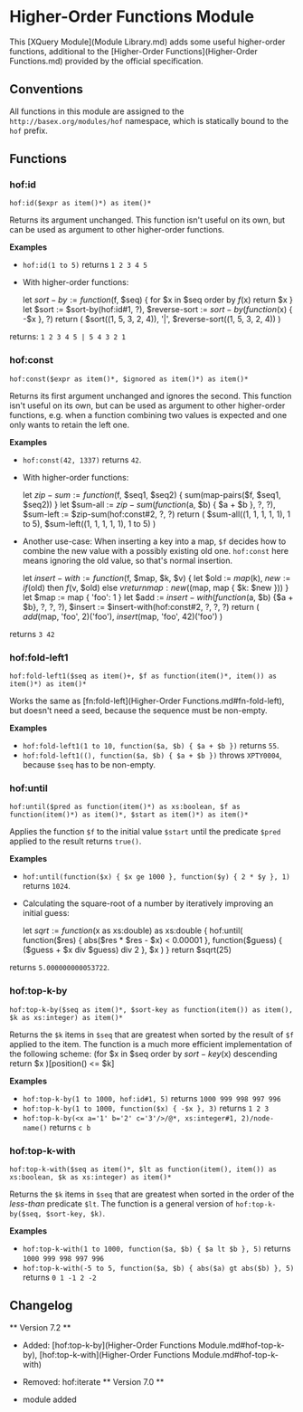 
# Higher-Order Functions Module
 


 
This [XQuery Module](Module Library.md) adds some useful higher-order functions, additional to the [Higher-Order Functions](Higher-Order Functions.md) provided by the official specification. 

 
## Conventions

All functions in this module are assigned to the `http://basex.org/modules/hof` namespace, which is statically bound to the `hof` prefix. 

 
## Functions

### hof:id

`hof:id($expr as item()*) as item()*`

Returns its argument unchanged. This function isn't useful on its own, but can be used as argument to other higher-order functions. 

**Examples**

 * `hof:id(1 to 5)`  returns `1 2 3 4 5`
 * With higher-order functions: 

    let $sort-by := function($f, $seq) {
        for $x in $seq
        order by $f($x)
        return $x
      }
    let $sort := $sort-by(hof:id#1, ?),
        $reverse-sort := $sort-by(function($x) { -$x }, ?)
    return (
      $sort((1, 5, 3, 2, 4)),
      '|',
      $reverse-sort((1, 5, 3, 2, 4))
    )

 returns: `1 2 3 4 5 | 5 4 3 2 1`

### hof:const

`hof:const($expr as item()*, $ignored as item()*) as item()*`

Returns its first argument unchanged and ignores the second. This function isn't useful on its own, but can be used as argument to other higher-order functions, e.g. when a function combining two values is expected and one only wants to retain the left one. 

**Examples**

 * `hof:const(42, 1337)`  returns `42`. 
 * With higher-order functions: 

    let $zip-sum := function($f, $seq1, $seq2) {
        sum(map-pairs($f, $seq1, $seq2))
      }
    let $sum-all := $zip-sum(function($a, $b) { $a + $b }, ?, ?),
        $sum-left := $zip-sum(hof:const#2, ?, ?)
    return (
      $sum-all((1, 1, 1, 1, 1), 1 to 5),
      $sum-left((1, 1, 1, 1, 1), 1 to 5)
    )

 * Another use-case: When inserting a key into a map, `$f` decides how to combine the new value with a possibly existing old one. `hof:const` here means ignoring the old value, so that's normal insertion. 

    let $insert-with := function($f, $map, $k, $v) {
        let $old := $map($k),
            $new := if($old) then $f($v, $old) else $v
        return map:new(($map, map { $k: $new }))
      }
    let $map := map { 'foo': 1 }
    let $add := $insert-with(function($a, $b) {$a + $b}, ?, ?, ?),
        $insert := $insert-with(hof:const#2, ?, ?, ?)
    return (
      $add($map, 'foo', 2)('foo'),
      $insert($map, 'foo', 42)('foo')
    )

 returns `3 42`

### hof:fold-left1

`hof:fold-left1($seq as item()+, $f as function(item()*, item()) as item()*) as item()*`

Works the same as [fn:fold-left](Higher-Order Functions.md#fn-fold-left), but doesn't need a seed, because the sequence must be non-empty. 

**Examples**

 * `hof:fold-left1(1 to 10, function($a, $b) { $a + $b })`  returns `55`. 
 * `hof:fold-left1((), function($a, $b) { $a + $b })`  throws `XPTY0004`, because `$seq` has to be non-empty. 


### hof:until

`hof:until($pred as function(item()*) as xs:boolean, $f as function(item()*) as item()*, $start as item()*) as item()*`

Applies the function `$f` to the initial value `$start` until the predicate `$pred` applied to the result returns `true()`. 

**Examples**

 * `hof:until(function($x) { $x ge 1000 }, function($y) { 2 * $y }, 1)`  returns `1024`. 
 * Calculating the square-root of a number by iteratively improving an initial guess: 

    let $sqrt := function($x as xs:double) as xs:double {
      hof:until(
        function($res) { abs($res * $res - $x) < 0.00001 },
        function($guess) { ($guess + $x div $guess) div 2 },
        $x
      )
    }
    return $sqrt(25)

 returns `5.000000000053722`. 

### hof:top-k-by

`hof:top-k-by($seq as item()*, $sort-key as function(item()) as item(), $k as xs:integer) as item()*`

Returns the `$k` items in `$seq` that are greatest when sorted by the result of `$f` applied to the item. The function is a much more efficient implementation of the following scheme: 
    (for $x in $seq
     order by $sort-key($x) descending
     return $x
    )[position() <= $k]



**Examples**

 * `hof:top-k-by(1 to 1000, hof:id#1, 5)`  returns `1000 999 998 997 996`
 * `hof:top-k-by(1 to 1000, function($x) { -$x }, 3)`  returns `1 2 3`
 * `hof:top-k-by(<x a='1' b='2' c='3'/>/@*, xs:integer#1, 2)/node-name()`  returns `c b`


### hof:top-k-with

`hof:top-k-with($seq as item()*, $lt as function(item(), item()) as xs:boolean, $k as xs:integer) as item()*`

Returns the `$k` items in `$seq` that are greatest when sorted in the order of the _less-than_ predicate `$lt`. The function is a general version of `hof:top-k-by($seq, $sort-key, $k)`. 

**Examples**

 * `hof:top-k-with(1 to 1000, function($a, $b) { $a lt $b }, 5)`  returns `1000 999 998 997 996`
 * `hof:top-k-with(-5 to 5, function($a, $b) { abs($a) gt abs($b) }, 5)`  returns `0 1 -1 2 -2`

 
## Changelog
** Version 7.2 **

 * Added: [hof:top-k-by](Higher-Order Functions Module.md#hof-top-k-by), [hof:top-k-with](Higher-Order Functions Module.md#hof-top-k-with)
 * Removed: hof:iterate 
** Version 7.0 **

 * module added 
